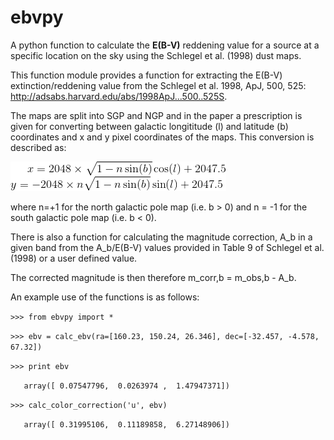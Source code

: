 # ebvpy
A python function to calculate the **E(B-V)** reddening value for a source at a specific location on the sky using the Schlegel et al. (1998) dust maps. 

This function module provides a function for extracting the E(B-V) extinction/reddening value from the 
Schlegel et al. 1998, ApJ, 500, 525: http://adsabs.harvard.edu/abs/1998ApJ...500..525S. 

The maps are split into SGP and NGP and in the paper a prescription is given for converting between galactic longititude (l) and latitude (b) coordinates and x and y pixel coordinates of the maps. This conversion is described as:

![equations](https://github.com/rjsmethurst/ebvpy/blob/master/equation.gif)

where n=+1 for the north galactic pole map (i.e. b > 0) and n = -1 for the south galactic pole map (i.e. b < 0).

There is also a function for calculating the magnitude correction, A_b in a given band from the A_b/E(B-V) values provided in Table 9 of Schlegel et al. (1998) or a user defined value. 

The corrected magnitude is then therefore m_corr,b = m_obs,b - A_b. 

An example use of the functions is as follows:

  `>>> from ebvpy import *`
  
  `>>> ebv = calc_ebv(ra=[160.23, 150.24, 26.346], dec=[-32.457, -4.578, 67.32])`
  
  `>>> print ebv`
  
  `   array([ 0.07547796,  0.0263974 ,  1.47947371])`
  
  `>>> calc_color_correction('u', ebv)`
  
  `   array([ 0.31995106,  0.11189858,  6.27148906])`
  


